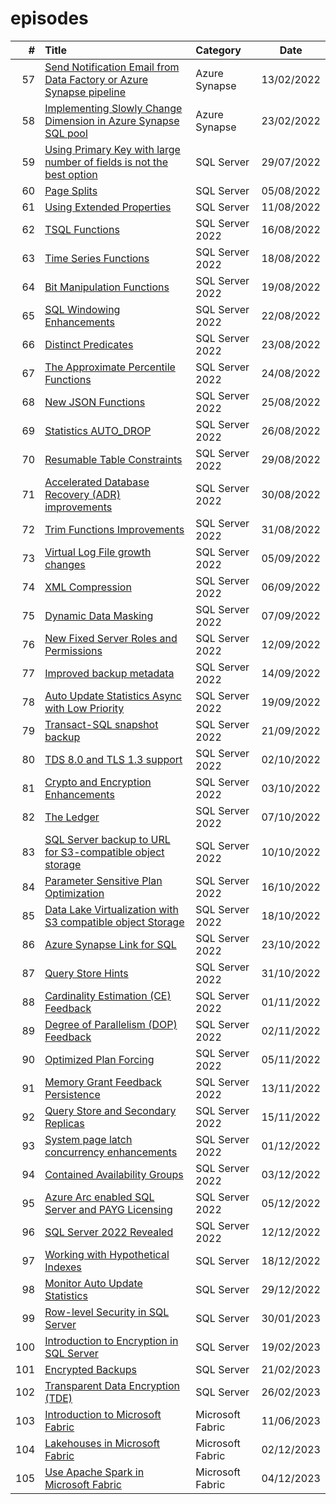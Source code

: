 # episodes

| # | Title | Category | Date |
| ---: | :--- | :--- | :---: |
| 57 | [Send Notification Email from Data Factory or Azure Synapse pipeline](https://github.com/antonchgr/episodes/tree/main/E57) | Azure Synapse | 13/02/2022 |
| 58 | [Implementing Slowly Change Dimension in Azure Synapse SQL pool](https://github.com/antonchgr/episodes/tree/main/E58) | Azure Synapse | 23/02/2022 |
| 59 | [Using Primary Key with large number of fields is not the best option](https://github.com/antonchgr/episodes/tree/main/E59) | SQL Server | 29/07/2022 |
| 60 | [Page Splits](https://github.com/antonchgr/episodes/tree/main/E60) | SQL Server | 05/08/2022 |
| 61 | [Using Extended Properties](https://github.com/antonchgr/episodes/tree/main/E61) | SQL Server | 11/08/2022 |
| 62 | [TSQL Functions](https://github.com/antonchgr/episodes/tree/main/E62) | SQL Server 2022 | 16/08/2022 |
| 63 | [Time Series Functions](https://github.com/antonchgr/episodes/tree/main/E63) |  SQL Server 2022 | 18/08/2022 |
| 64 | [Bit Manipulation Functions](https://github.com/antonchgr/episodes/tree/main/E64) | SQL Server 2022 | 19/08/2022 |
| 65 | [SQL Windowing Enhancements](https://github.com/antonchgr/episodes/tree/main/E65) | SQL Server 2022 | 22/08/2022 |
| 66 | [Distinct Predicates](https://github.com/antonchgr/episodes/tree/main/E66) | SQL Server 2022 | 23/08/2022 |
| 67 | [The Approximate Percentile Functions](https://github.com/antonchgr/episodes/tree/main/E67) | SQL Server 2022 | 24/08/2022 |
| 68 | [New JSON Functions](https://github.com/antonchgr/episodes/tree/main/E68) | SQL Server 2022 | 25/08/2022 |
| 69 | [Statistics AUTO_DROP](https://github.com/antonchgr/episodes/tree/main/E69) | SQL Server 2022 | 26/08/2022 |
| 70 | [Resumable Table Constraints](https://github.com/antonchgr/episodes/tree/main/E70) | SQL Server 2022 | 29/08/2022 |
| 71 | [Accelerated Database Recovery (ADR) improvements](https://github.com/antonchgr/episodes/tree/main/E71) | SQL Server 2022 | 30/08/2022 |
| 72 | [Trim Functions Improvements](https://github.com/antonchgr/episodes/tree/main/E72) | SQL Server 2022 | 31/08/2022 |
| 73 | [Virtual Log File growth changes](https://github.com/antonchgr/episodes/tree/main/E73) | SQL Server 2022 | 05/09/2022 |
| 74 | [XML Compression](https://github.com/antonchgr/episodes/tree/main/E74) | SQL Server 2022 | 06/09/2022 |
| 75 | [Dynamic Data Masking](https://github.com/antonchgr/episodes/tree/main/E75) | SQL Server 2022 | 07/09/2022 |
| 76 | [New Fixed Server Roles and Permissions](https://github.com/antonchgr/episodes/tree/main/E76) | SQL Server 2022 | 12/09/2022 |
| 77 | [Improved backup metadata](https://github.com/antonchgr/episodes/tree/main/E77) | SQL Server 2022 | 14/09/2022 |
| 78 | [Auto Update Statistics Async with Low Priority](https://github.com/antonchgr/episodes/tree/main/E78) | SQL Server 2022 | 19/09/2022 |
| 79 | [Transact-SQL snapshot backup](https://github.com/antonchgr/episodes/tree/main/E79) | SQL Server 2022 | 21/09/2022 |
| 80 | [TDS 8.0 and TLS 1.3 support](https://github.com/antonchgr/episodes/tree/main/E81) | SQL Server 2022 | 02/10/2022 |
| 81 | [Crypto and Encryption Enhancements](https://github.com/antonchgr/episodes/tree/main/E81) | SQL Server 2022 | 03/10/2022 |
| 82 | [The Ledger](https://github.com/antonchgr/episodes/tree/main/E82) | SQL Server 2022 | 07/10/2022 |
| 83 | [SQL Server backup to URL for S3-compatible object storage](https://github.com/antonchgr/episodes/tree/main/E83) | SQL Server 2022 | 10/10/2022 |
| 84 | [Parameter Sensitive Plan Optimization](https://github.com/antonchgr/episodes/tree/main/E84) | SQL Server 2022 | 16/10/2022 |
| 85 | [Data Lake Virtualization with S3 compatible object Storage](https://github.com/antonchgr/episodes/tree/main/E85) | SQL Server 2022 | 18/10/2022 |
| 86 | [Azure Synapse Link for SQL](https://github.com/antonchgr/episodes/tree/main/E86) | SQL Server 2022 | 23/10/2022 |
| 87 | [Query Store Hints](https://github.com/antonchgr/episodes/tree/main/E87) | SQL Server 2022 | 31/10/2022 |
| 88 | [Cardinality Estimation (CE) Feedback](https://github.com/antonchgr/episodes/tree/main/E88) | SQL Server 2022 | 01/11/2022 |
| 89 | [Degree of Parallelism (DOP) Feedback](https://github.com/antonchgr/episodes/tree/main/E89) | SQL Server 2022 | 02/11/2022 |
| 90 | [Optimized Plan Forcing](https://github.com/antonchgr/episodes/tree/main/E90) | SQL Server 2022 | 05/11/2022 |
| 91 | [Memory Grant Feedback Persistence](https://github.com/antonchgr/episodes/tree/main/E91) | SQL Server 2022 | 13/11/2022 |
| 92 | [Query Store and Secondary Replicas](https://github.com/antonchgr/episodes/tree/main/E92) | SQL Server 2022 | 15/11/2022 |
| 93 | [System page latch concurrency enhancements](https://github.com/antonchgr/episodes/tree/main/E93) | SQL Server 2022 | 01/12/2022 |
| 94 | [Contained Availability Groups](https://github.com/antonchgr/episodes/tree/main/E94) | SQL Server 2022 | 03/12/2022 |
| 95 | [Azure Arc enabled SQL Server and PAYG Licensing](https://github.com/antonchgr/episodes/tree/main/E95) | SQL Server 2022 | 05/12/2022 |
| 96 | [SQL Server 2022 Revealed](https://github.com/antonchgr/episodes/tree/main/E96) | SQL Server 2022 | 12/12/2022 |
| 97 | [Working with Hypothetical Indexes](https://github.com/antonchgr/episodes/tree/main/E97) | SQL Server | 18/12/2022 |
| 98 | [Monitor Auto Update Statistics](https://github.com/antonchgr/episodes/tree/main/E98) | SQL Server | 29/12/2022 |
| 99 | [Row-level Security in SQL Server](https://github.com/antonchgr/episodes/tree/main/E99) | SQL Server | 30/01/2023 |
| 100 | [Introduction to Encryption in SQL Server](https://github.com/antonchgr/episodes/tree/main/E100) | SQL Server | 19/02/2023 |
| 101 | [Encrypted Backups](https://github.com/antonchgr/episodes/tree/main/E101) | SQL Server | 21/02/2023 |
| 102 | [Transparent Data Encryption (TDE)](https://github.com/antonchgr/episodes/tree/main/E102) | SQL Server | 26/02/2023 |
| 103 | [Introduction to Microsoft Fabric](https://github.com/antonchgr/episodes/tree/main/E103) | Microsoft Fabric | 11/06/2023 |
| 104 | [Lakehouses in Microsoft Fabric](https://github.com/antonchgr/episodes/tree/main/E104) | Microsoft Fabric | 02/12/2023 |
| 105 | [Use Apache Spark in Microsoft Fabric](https://github.com/antonchgr/episodes/tree/main/E105) | Microsoft Fabric | 04/12/2023 |
